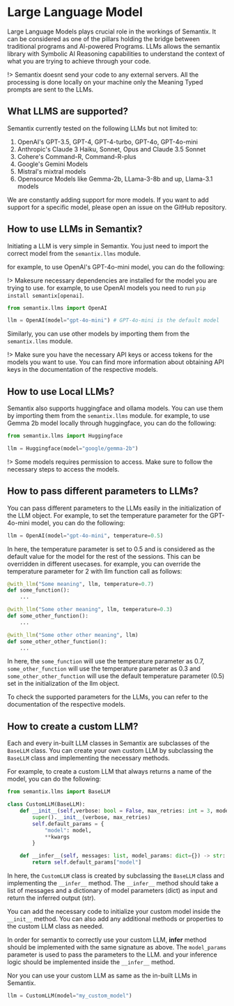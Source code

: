 # Large Language Model

Large Language Models plays crucial role in the workings of Semantix. It can be considered as one of the pillars holding the bridge between traditional
programs and AI-powered Programs. LLMs allows the semantix library with Symbolic AI Reasoning capabilities to understand the context of what you are
trying to achieve through your code.

!> Semantix doesnt send your code to any external servers. All the processing is done locally on your machine only the Meaning Typed prompts are sent to the LLMs.

## What LLMS are supported?

Semantix currently tested on the following LLMs but not limited to:
1. OpenAI's GPT-3.5, GPT-4, GPT-4-turbo, GPT-4o, GPT-4o-mini
2. Anthropic's Claude 3 Haiku, Sonnet, Opus and Claude 3.5 Sonnet
3. Cohere's Command-R, Command-R-plus
4. Google's Gemini Models
5. Mistral's mixtral models
6. Opensource Models like Gemma-2b, LLama-3-8b and up, Llama-3.1 models

We are constantly adding support for more models. If you want to add support for a specific model, please open an issue on the GitHub repository.

## How to use LLMs in Semantix?

Initiating a LLM is very simple in Semantix. You just need to import the correct model from the `semantix.llms` module.

for example, to use OpenAI's GPT-4o-mini model, you can do the following:

!> Makesure necessary dependencies are installed for the model you are trying to use. for example, to use OpenAI models you need to run `pip install semantix[openai]`.

```python
from semantix.llms import OpenAI

llm = OpenAI(model="gpt-4o-mini") # GPT-4o-mini is the default model
```

Similarly, you can use other models by importing them from the `semantix.llms` module.

!> Make sure you have the necessary API keys or access tokens for the models you want to use. You can find more information about obtaining API keys in the documentation of the respective models.

## How to use Local LLMs?

Semantix also supports huggingface and ollama models. You can use them by importing them from the `semantix.llms` module.
for example, to use Gemma 2b model locally through huggingface, you can do the following:

```python
from semantix.llms import Huggingface

llm = Huggingface(model="google/gemma-2b")
```

!> Some models requires permission to access. Make sure to follow the necessary steps to access the models.


## How to pass different parameters to LLMs?

You can pass different parameters to the LLMs easily in the initialization of the LLM object. For example, to set the temperature parameter for the GPT-4o-mini model, you can do the following:

```python
llm = OpenAI(model="gpt-4o-mini", temperature=0.5)
```

In here, the temperature parameter is set to 0.5 and is considered as the default value for the model for the rest of the sessions. This can be overridden in different usecases. for example, you can override the temperature parameter for 2 with llm function call as follows:

```python
@with_llm("Some meaning", llm, temperature=0.7)
def some_function():
    ...

@with_llm("Some other meaning", llm, temperature=0.3)
def some_other_function():
    ...

@with_llm("Some other other meaning", llm)
def some_other_other_function():
    ...
```

In here, the `some_function` will use the temperature parameter as 0.7, `some_other_function` will use the temperature parameter as 0.3 and `some_other_other_function` will use the default temperature parameter (0.5) set in the initialization of the llm object.

To check the supported parameters for the LLMs, you can refer to the documentation of the respective models.

## How to create a custom LLM?

Each and every in-built LLM classes in Semantix are subclasses of the `BaseLLM` class. You can create your own custom LLM by subclassing the `BaseLLM` class and implementing the necessary methods.

For example, to create a custom LLM that always returns a name of the model, you can do the following:

```python
from semantix.llms import BaseLLM

class CustomLLM(BaseLLM):
    def __init__(self,verbose: bool = False, max_retries: int = 3, model: str = "custom_model", **kwargs):
        super().__init__(verbose, max_retries)
        self.default_params = {
            "model": model,
            **kwargs
        }

    def __infer__(self, messages: list, model_params: dict={}) -> str: # This signature should be maintained
        return self.default_params["model"]
```

In here, the `CustomLLM` class is created by subclassing the `BaseLLM` class and implementing the `__infer__` method. The `__infer__` method should take a list of messages and a dictionary of model parameters (dict) as input and return the inferred output (str).

You can add the necessary code to initialize your custom model inside the `__init__` method. You can also add any additional methods or properties to the custom LLM class as needed.

In order for semantix to correctly use your custom LLM, __infer__ method should be implemented with the same signature as above. The `model_params` parameter is used to pass the parameters to the LLM. and your inference logic should be implemented inside the `__infer__` method.

Nor you can use your custom LLM as same as the in-built LLMs in Semantix.

```python
llm = CustomLLM(model="my_custom_model")
```
